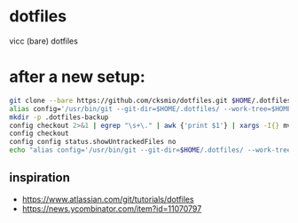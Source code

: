 # dotfiles
vicc (bare) dotfiles

# after a new setup:

```bash
git clone --bare https://github.com/cksmio/dotfiles.git $HOME/.dotfiles
alias config='/usr/bin/git --git-dir=$HOME/.dotfiles/ --work-tree=$HOME'
mkdir -p .dotfiles-backup
config checkout 2>&1 | egrep "\s+\." | awk {'print $1'} | xargs -I{} mv {} .dotfiles-backup/{}
config checkout
config config status.showUntrackedFiles no
echo "alias config='/usr/bin/git --git-dir=$HOME/.dotfiles/ --work-tree=$HOME'" >> $HOME/.aliases
```

## inspiration
- https://www.atlassian.com/git/tutorials/dotfiles
- https://news.ycombinator.com/item?id=11070797

